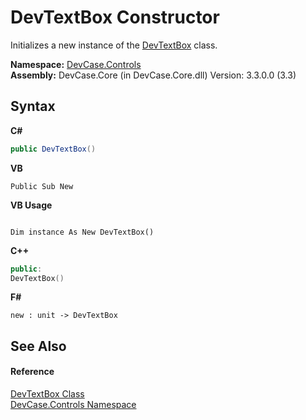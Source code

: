 # DevTextBox Constructor 
 

Initializes a new instance of the <a href="T_DevCase_Controls_DevTextBox">DevTextBox</a> class.

**Namespace:**&nbsp;<a href="N_DevCase_Controls">DevCase.Controls</a><br />**Assembly:**&nbsp;DevCase.Core (in DevCase.Core.dll) Version: 3.3.0.0 (3.3)

## Syntax

**C#**<br />
``` C#
public DevTextBox()
```

**VB**<br />
``` VB
Public Sub New
```

**VB Usage**<br />
``` VB Usage

Dim instance As New DevTextBox()
```

**C++**<br />
``` C++
public:
DevTextBox()
```

**F#**<br />
``` F#
new : unit -> DevTextBox
```


## See Also


#### Reference
<a href="T_DevCase_Controls_DevTextBox">DevTextBox Class</a><br /><a href="N_DevCase_Controls">DevCase.Controls Namespace</a><br />